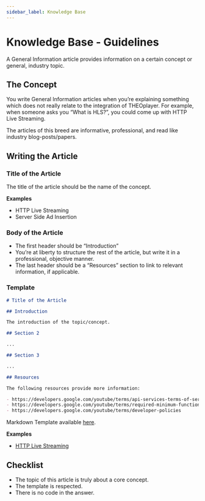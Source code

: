 ```yaml
---
sidebar_label: Knowledge Base
---
```


# Knowledge Base - Guidelines

A General Information article provides information on a certain concept or general, industry topic.

## The Concept

You write General Information articles when you’re explaining something which does not really relate to the integration of THEOplayer. For example, when someone asks you “What is HLS?”, you could come up with HTTP Live Streaming.

The articles of this breed are informative, professional, and read like industry blog-posts/papers.

## Writing the Article

### Title of the Article

The title of the article should be the name of the concept.

**Examples**

- HTTP Live Streaming
- Server Side Ad Insertion

### Body of the Article

- The first header should be “Introduction”
- You’re at liberty to structure the rest of the article, but write it in a professional, objective manner.
- The last header should be a “Resources” section to link to relevant information, if applicable.

### Template

```markdown
# Title of the Article

## Introduction

The introduction of the topic/concept.

## Section 2

...

## Section 3

...

## Resources

The following resources provide more information:

- https://developers.google.com/youtube/terms/api-services-terms-of-service
- https://developers.google.com/youtube/terms/required-minimum-functionality
- https://developers.google.com/youtube/terms/developer-policies
```

Markdown Template available [here](../templates/knowledge-base.md).

**Examples**

- [HTTP Live Streaming](/theoplayer/knowledge-base/streaming/http-live-streaming)

## Checklist

- The topic of this article is truly about a core concept.
- The template is respected.
- There is no code in the answer.
